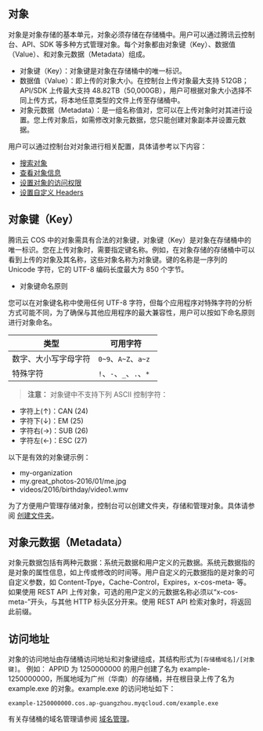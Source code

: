 ## 对象
对象是对象存储的基本单元，对象必须存储在存储桶中。用户可以通过腾讯云控制台、API、SDK 等多种方式管理对象。每个对象都由对象键（Key）、数据值（Value）、和对象元数据（Metadata）组成。
- 对象键（Key）：对象键是对象在存储桶中的唯一标识。
- 数据值（Value）：即上传的对象大小。在控制台上传对象最大支持 512GB；API/SDK 上传最大支持 48.82TB（50,000GB），用户可根据对象大小选择不同上传方式，将本地任意类型的文件上传至存储桶中。
- 对象元数据（Metadata）：是一组名称值对，您可以在上传对象时对其进行设置。您上传对象后，如需修改对象元数据，您只能创建对象副本并设置元数据。

用户可以通过控制台对对象进行相关配置，具体请参考以下内容：
- [搜索对象](/document/product/436/13325)
- [查看对象信息](/document/product/436/13326)
- [设置对象的访问权限](/document/product/436/13327)
- [设置自定义 Headers](/document/product/436/13361)

## 对象键（Key）
腾讯云 COS 中的对象需具有合法的对象键，对象键（Key）是对象在存储桶中的唯一标识。您在上传对象时，需要指定键名称。例如，在对象存储的存储桶中可以看到上传的对象及其名称，这些对象名称为对象键。键的名称是一序列的 Unicode 字符，它的 UTF-8 编码长度最大为 850 个字节。

- 对象键命名原则

您可以在对象键名称中使用任何 UTF-8 字符，但每个应用程序对特殊字符的分析方式可能不同，为了确保与其他应用程序的最大兼容性，用户可以按如下命名原则进行对象命名。

| 类型  | 可用字符 |
| ----- | ----- |
| 数字、大小写字母字符 | `0~9`、`A~Z`、`a~z` |
| 特殊字符 | `!`、`-`、`_`、`.`、`* ` |

> **注意：**
> 对象键中不支持下列 ASCII 控制字符：
- 字符上(↑)：CAN (24) 
- 字符下(↓)：EM (25)
- 字符右(→)：SUB (26)
- 字符左(←)：ESC (27) 

以下是有效的对象键示例：
- my-organization
- my.great_photos-2016/01/me.jpg
- videos/2016/birthday/video1.wmv

为了方便用户管理存储对象，控制台可以创建文件夹，存储和管理对象。具体请参阅 [创建文件夹](/document/product/436/13329)。

## 对象元数据（Metadata）
对象元数据包括有两种元数据：系统元数据和用户定义的元数据。系统元数据指的是对象的属性信息，如上传或修改的时间等。用户自定义的元数据指的是对象的可自定义参数，如 Content-Tpye，Cache-Control，Expires，x-cos-meta- 等。如果使用 REST API 上传对象，可选的用户定义的元数据名称必须以“x-cos-meta-”开头，与其他 HTTP 标头区分开来。使用 REST API 检索对象时，将返回此前缀。
## 访问地址
对象的访问地址由存储桶访问地址和对象键组成，其结构形式为`[存储桶域名]/[对象键]`。
例如：
APPID 为 1250000000 的用户创建了名为 example-1250000000，所属地域为广州（华南）的存储桶，并在根目录上传了名为 example.exe 的对象。example.exe 的访问地址如下：
```
example-1250000000.cos.ap-guangzhou.myqcloud.com/example.exe
```
有关存储桶的域名管理请参阅 [域名管理](/document/product/436/13396)。
